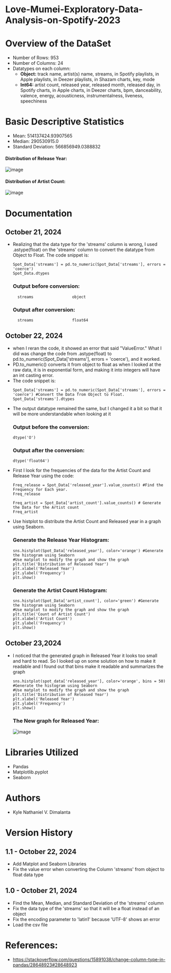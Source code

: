 # Love-Mumei-Exploratory-Data-Analysis-on-Spotify-2023

# Overview of the DataSet
  - Number of Rows: 953
  - Number of Columns: 24
  - Datatypes on each column:
     - **Object:** track name, artist(s) name, streams, in Spotify playlists, in Apple playlists, in Deezer playlists, in Shazam charts, key, mode
     - **Int64:** artist count, released year, released month, released day, in Spotify charts, in Apple charts, in Deezer charts, bpm, danceability, valence, energy, acousticness, instrumentalness, liveness, speechiness
# Basic Descriptive Statistics
  - Mean: 514137424.93907565
  - Median: 290530915.0
  - Standard Deviation: 566856949.0388832
  #### Distribution of Release Year:
![image](https://github.com/user-attachments/assets/51619a33-fe38-4910-bf95-20380b20e5b5)
  #### Distribution of Artist Count:
![image](https://github.com/user-attachments/assets/b364d215-305b-4902-8206-ab2a209bfb95)

# Documentation
  ## October 21, 2024
  - Realizing that the data type for the 'streams' column is wrong, I used .astype(float) on the 'streams' column to convert the datatype from Object to Float. The code snippet is:
     ```
     Spot_Data['streams'] = pd.to_numeric(Spot_Data['streams'], errors = 'coerce')
     Spot_Data.dtypes
     ```
     ### Output before conversion:
          streams                 object
     ### Output after conversion:
          streams                 float64
  ## October 22, 2024
  - when I reran the code, it showed an error that said "ValueError." What I did was change the code from .astype(float) to pd.to_numeric(Spot_Data['streams'], errors = 'coerce'), and it worked.
  - PD.to_numeric() converts it from object to float as when I looked at the raw data, it is in exponential form, and making it into integers will have an int casting error.
  - The code snippet is:
    ```
    Spot_Data['streams'] = pd.to_numeric(Spot_Data['streams'], errors = 'coerce') #Convert the Data from Object to Float.
    Spot_Data['streams'].dtypes
    ```
  - The output datatype remained the same, but I changed it a bit so that it will be more understandable when looking at it
    ### Output before the conversion:
        dtype('O')
    ### Output after the conversion:
        dtype('float64')
  - First I look for the frequencies of the data for the Artist Count and Release Year using the code:
    ```
    Freq_release = Spot_Data['released_year'].value_counts() #Find the Frequency for Each year.
    Freq_release

    Freq_artist = Spot_Data['artist_count'].value_counts() # Generate the Data for the Artist count
    Freq_artist
    ```
  - Use histplot to distribute the Artist Count and Released year in a graph using Seaborn.
    ### Generate the Release Year Histogram:
        sns.histplot(Spot_Data['released_year'], color='orange') #Generate the histogram using Seaborn
        #Use matplot to modify the graph and show the graph
        plt.title('Distribution of Released Year')
        plt.xlabel('Released Year')
        plt.ylabel('Frequency')
        plt.show()
    ### Generate the Artist Count Histogram:
        sns.histplot(Spot_Data['artist_count'], color='green') #Generate the histogram using Seaborn
        #Use matplot to modify the graph and show the graph
        plt.title('Count of Artist Count')
        plt.xlabel('Artist Count')
        plt.ylabel('Frequency')
        plt.show()
## October 23,2024
  - I noticed that the generated graph in Released Year it looks too small and hard to read. So I looked up on some solution on how to make it readable and I found out that bins make it readable and summarizes the graph
    ```
    sns.histplot(spot_data['released_year'], color='orange', bins = 50) #Generate the histogram using Seaborn
    #Use matplot to modify the graph and show the graph
    plt.title('Distribution of Released Year')
    plt.xlabel('Released Year')
    plt.ylabel('Frequency')
    plt.show()
    ```
    ### The New graph for Released Year:
    ![image](https://github.com/user-attachments/assets/fd19344b-a152-4387-8b24-5d474598c343)


# Libraries Utilized
  - Pandas
  - Matplotlib.pyplot
  - Seaborn
# Authors
  - Kyle Nathaniel V. Dimalanta
# Version History
## 1.1 - October 22, 2024
  - Add Matplot and Seaborn Libraries
  - Fix the value error when converting the Column 'streams' from object to float data type
## 1.0 - October 21, 2024
  - Find the Mean, Median, and Standard Deviation of the 'streams' column
  - Fix the data type of the 'streams' so that it will be a float instead of an object
  - Fix the encoding parameter to 'latin1' because 'UTF-8' shows an error
  - Load the csv file
# References:
  - https://stackoverflow.com/questions/15891038/change-column-type-in-pandas/28648923#28648923
